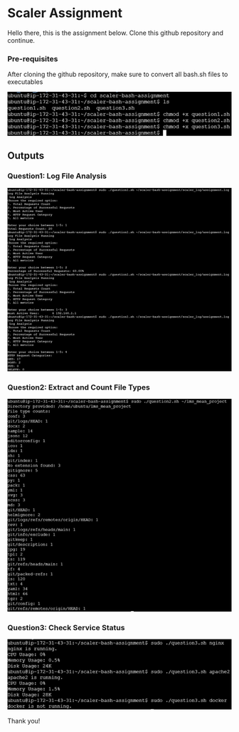 <h1> Scaler Assignment </h1>

Hello there, this is the assignment below. Clone this github repository and continue.

<h3> Pre-requisites </h3>

After cloning the github repository, make sure to convert all bash.sh files to executables

![CHMOD Requirements](images/initializing.png)

<h2> Outputs </h2>

<h3> Question1: Log File Analysis </h3>

![Extract and Count File Types](images/question1.png)

<h3> Question2: Extract and Count File Types </h3>

![Extract and Count File Types](images/question2.png)

<h3> Question3: Check Service Status </h3>

![Check Service Status](images/question3.png)

Thank you!
